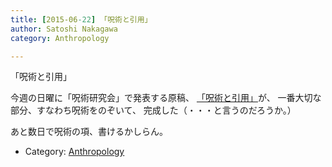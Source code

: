 ```yaml
---
title: [2015-06-22] 「呪術と引用」
author: Satoshi Nakagawa
category: Anthropology

---
```


「呪術と引用」

 今週の日曜に「呪術研究会」で発表する原稿、
[「呪術と引用」](/~satoshi/anthrop/works/articles/magic.html)が、
一番大切な部分、すなわち呪術をのぞいて、
完成した（・・・と言うのだろうか。）

 あと数日で呪術の項、書けるかしらん。

- Category: [Anthropology](https://merapano.github.io/categories.html#Anthropology)

